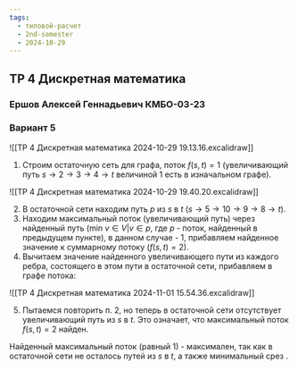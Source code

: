 ```yaml
---
tags:
  - типовой-расчет
  - 2nd-semester
  - 2024-10-29
---
```


## ТР 4 Дискретная математика

### Ершов Алексей Геннадьевич КМБО-03-23

### Вариант 5

![[ТР 4 Дискретная математика 2024-10-29 19.13.16.excalidraw]]


1. Строим остаточную сеть для графа, поток $f(s,t) = 1$ (увеличивающий путь $s\to 2\to 3\to 4\to t$ величиной 1 есть в изначальном графе).

![[ТР 4 Дискретная математика 2024-10-29 19.40.20.excalidraw]]

2. В остаточной сети находим путь $p$ из $s$ в $t$ ($s \to 5 \to 10 \to 9 \to 8 \to t$).
3. Находим максимальный поток (увеличивающий путь) через найденный путь ($\mathrm{min} \ v \in V | v \in p$, где $p$ - поток, найденный в предыдущем пункте), в данном случае - 1, прибавляем найденное значение к суммарному потоку ($f(s,t) = 2$).
4. Вычитаем значение найденного увеличивающего пути из каждого ребра, состоящего в этом пути в остаточной сети, прибавляем  в графе потока:

![[ТР 4 Дискретная математика 2024-11-01 15.54.36.excalidraw]]

5. Пытаемся повторить п. 2, но теперь в остаточной сети отсутствует увеличивающий путь из $s$ в $t$. Это означает, что максимальный поток $f(s,t) = 2$ найден.

Найденный максимальный поток (равный 1)  - максимален, так как в остаточной сети не осталось путей из $s$ в $t$, а также минимальный срез .